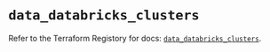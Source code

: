 # `data_databricks_clusters`

Refer to the Terraform Registory for docs: [`data_databricks_clusters`](https://registry.terraform.io/providers/databricks/databricks/1.16.0/docs/data-sources/clusters).
